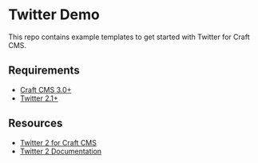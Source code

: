 # Twitter Demo

This repo contains example templates to get started with Twitter for Craft CMS.

## Requirements

- [Craft CMS 3.0+](https://github.com/craftcms/cms)
- [Twitter 2.1+](https://github.com/dukt/twitter)

## Resources

- [Twitter 2 for Craft CMS](https://github.com/dukt/twitter)
- [Twitter 2 Documentation](https://docs.dukt.net/twitter/v2)